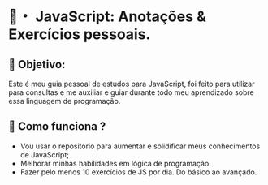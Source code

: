 # 📒・ JavaScript: Anotações & Exercícios pessoais.


## 🚀 Objetivo:

Este é meu guia pessoal de estudos para JavaScript, foi feito para utilizar para consultas e me auxiliar e guiar durante todo meu aprendizado sobre essa linguagem de programação.
##

## 🚀 Como funciona ?

  - Vou usar o repositório para aumentar e solidificar meus conhecimentos de JavaScript;
  - Melhorar minhas habilidades em lógica de programação. 
  - Fazer pelo menos 10 exercícios de JS por dia. Do básico ao avançado.


